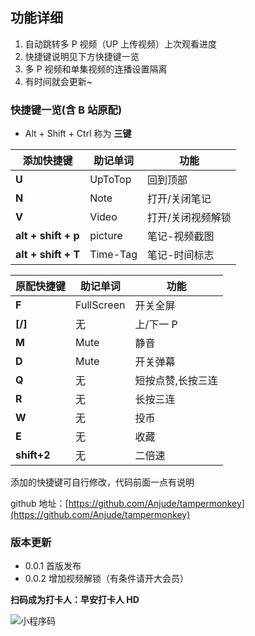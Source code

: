 ## 功能详细

1. 自动跳转多 P 视频（UP 上传视频）上次观看进度
2. 快捷键说明见下方快捷键一览
3. 多 P 视频和单集视频的连播设置隔离
4. 有时间就会更新~

### 快捷键一览(含 B 站原配)

- Alt + Shift + Ctrl 称为 **三键**

| **添加快捷键**      | **助记单词** | **功能**          |
| ------------------- | ------------ | ----------------- |
| **U**               | UpToTop      | 回到顶部          |
| **N**               | Note         | 打开/关闭笔记     |
| **V**               | Video        | 打开/关闭视频解锁 |
| **alt + shift + p** | picture      | 笔记-视频截图     |
| **alt + shift + T** | Time-Tag     | 笔记-时间标志     |

| **原配快捷键** | **助记单词** | **功能**          |
| -------------- | ------------ | ----------------- |
| **F**          | FullScreen   | 开关全屏          |
| **[/]**        | 无           | 上/下一 P         |
| **M**          | Mute         | 静音              |
| **D**          | Mute         | 开关弹幕          |
| **Q**          | 无           | 短按点赞,长按三连 |
| **R**          | 无           | 长按三连          |
| **W**          | 无           | 投币              |
| **E**          | 无           | 收藏              |
| **shift+2**    | 无           | 二倍速            |

添加的快捷键可自行修改，代码前面一点有说明

github 地址：[https://github.com/Anjude/tampermonkey](https://github.com/Anjude/tampermonkey)

### 版本更新

- 0.0.1 首版发布
- 0.0.2 增加视频解锁（有条件请开大会员）

**扫码成为打卡人：早安打卡人 HD**

![小程序码](https://gitee.com/anjude/public-resource/raw/md-img/20220102161201.jpg)
